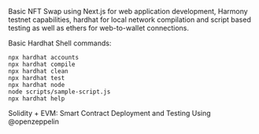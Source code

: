 Basic NFT Swap using Next.js for web application development, Harmony testnet capabilities, hardhat for local network compilation and script based testing as well as ethers for web-to-wallet connections.

Basic Hardhat Shell commands:

```shell
npx hardhat accounts
npx hardhat compile
npx hardhat clean
npx hardhat test
npx hardhat node
node scripts/sample-script.js
npx hardhat help
```

Solidity + EVM: Smart Contract Deployment and Testing
Using @openzeppelin
